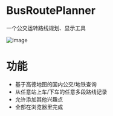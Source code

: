 # BusRoutePlanner
 一个公交运转路线规划、显示工具
 
![image](https://github.com/user-attachments/assets/41ba5d87-b942-4b5a-b1f6-aba2b8cce825)

# 功能
- 基于高德地图的国内公交/地铁查询
- 从任意站上车/下车的任意多段路线记录
- 允许添加其他兴趣点
- 全部在浏览器里完成
